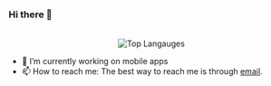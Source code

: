 ### Hi there 👋

<!--![Discord Status](https://kromise.neufang.eu/@me/status)
![Activity](https://kromise.neufang.eu/@me/activity)
![Listening to](https://kromise.neufang.eu/@me/spotify)
![Local Time](https://kromise.neufang.eu/@me/time)-->

<div align="center">
  <br />
  <img alt="Top Langauges" src="https://github-readme-stats.vercel.app/api?username=fabianneufang&show_icons=true&hide_border=true&count_private=true?theme=radical" />
</div>

- 🔭 I’m currently working on mobile apps
- 📫 How to reach me: The best way to reach me is through [email](mailto:fabian@thefabicraft.com).
